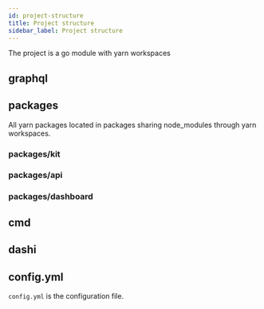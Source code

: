 ```yaml
---
id: project-structure
title: Project structure
sidebar_label: Project structure
---
```


The project is a go module with yarn workspaces

## graphql

## packages

All yarn packages located in packages sharing node_modules through yarn workspaces.

### packages/kit

### packages/api

### packages/dashboard

## cmd

## dashi

## config.yml

`config.yml` is the configuration file.
